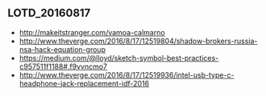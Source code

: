 ## LOTD_20160817

- http://makeitstranger.com/vamoa-calmarno
- http://www.theverge.com/2016/8/17/12519804/shadow-brokers-russia-nsa-hack-equation-group
- https://medium.com/@lloyd/sketch-symbol-best-practices-c957511f1188#.f9vvncmo7
- http://www.theverge.com/2016/8/17/12519936/intel-usb-type-c-headphone-jack-replacement-idf-2016
